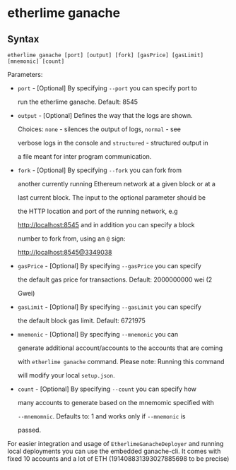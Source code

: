 # etherlime ganache

## Syntax

```text
etherlime ganache [port] [output] [fork] [gasPrice] [gasLimit] [mnemonic] [count]
```

Parameters:

* `port` - \[Optional\] By specifying `--port` you can specify port to

  run the etherlime ganache. Default: 8545

* `output` - \[Optional\] Defines the way that the logs are shown.

  Choices: `none` - silences the output of logs, `normal` - see

  verbose logs in the console and `structured` - structured output in

  a file meant for inter program communication.

* `fork` - \[Optional\] By specifying `--fork` you can fork from

  another currently running Ethereum network at a given block or at a

  last current block. The input to the optional parameter should be

  the HTTP location and port of the running network, e.g

  [http://localhost:8545](http://localhost:8545) and in addition you can specify a block

  number to fork from, using an `@` sign:

  [http://localhost:8545@3349038](mailto:http://localhost:8545@3349038)

* `gasPrice` - \[Optional\] By specifying `--gasPrice` you can specify

  the default gas price for transactions. Default: 2000000000 wei \(2

  Gwei\)

* `gasLimit` - \[Optional\] By specifying `--gasLimit` you can specify

  the default block gas limit. Default: 6721975

* `mnemonic` - \[Optional\] By specifying `--mnemonic` you can

  generate additional account/accounts to the accounts that are coming

  with `etherlime ganache` command. Please note: Running this command

  will modify your local `setup.json`.

* `count` - \[Optional\] By specifying `--count` you can specify how

  many accounts to generate based on the mnemomic specified with

  `--mnemomnic`. Defaults to: 1 and works only if `--mnemonic` is

  passed.

For easier integration and usage of `EtherlimeGanacheDeployer` and running local deployments you can use the embedded ganache-cli. It comes with fixed 10 accounts and a lot of ETH \(191408831393027885698 to be precise\)


